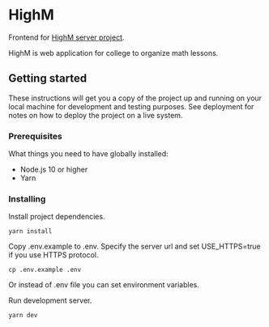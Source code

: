 # HighM
Frontend for [HighM server project](https://github.com/Romez1990/highm-server).

HighM is web application for college to organize math lessons.

## Getting started
These instructions will get you a copy of the project up and running on your
local machine for development and testing purposes. See deployment for notes on
how to deploy the project on a live system.

### Prerequisites
What things you need to have globally installed:
- Node.js 10 or higher
- Yarn

### Installing
Install project dependencies.
```shell script
yarn install
```

Copy .env.example to .env. Specify the server url and set USE_HTTPS=true if you
use HTTPS protocol.
```shell script
cp .env.example .env
```

Or instead of .env file you can set environment variables.

Run development server.
```shell script
yarn dev
```
